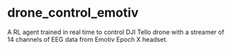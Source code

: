 # drone_control_emotiv
A RL agent trained in real time to control DJI Tello drone with a streamer of 14 channels of EEG data from Emotiv Epoch X headset.
